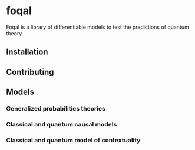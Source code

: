 # foqal
Foqal is a library of differentiable models to test the predictions of quantum theory.


## Installation


## Contributing


## Models
### Generalized probabilities theories



### Classical and quantum causal models



### Classical and quantum model of contextuality



